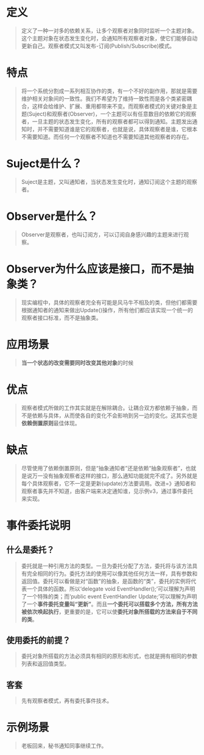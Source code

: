 ﻿# 定义
>定义了一种一对多的依赖关系，让多个观察者对象同时监听一个主题对象。这个主题对象在状态发生变化时，会通知所有观察者对象，使它们能够自动更新自己。观察者模式又叫发布-订阅(Publish/Subscribe)模式。
# 特点
>将一个系统分割成一系列相互协作的类，有一个不好的副作用，那就是需要维护相关对象间的一致性。我们不希望为了维持一致性而是各个类紧密耦合，这样会给维护、扩展、重用都带来不变。而观察者模式的关键对象是主题(Suject)和观察者(Observer)，一个主题可以有任意数目的依赖它的观察者，一旦主题的状态发生变化，所有的观察者都可以得到通知。主题发出通知时，并不需要知道谁是它的观察者，也就是说，具体观察者是谁，它根本不需要知道。而任何一个观察者不知道也不需要知道其他观察者的存在。
# Suject是什么？
>Suject是主题，又叫通知者，当状态发生变化时，通知订阅这个主题的观察者。
# Observer是什么？
>Observer是观察者，也叫订阅方，可以订阅自身感兴趣的主题来进行观察。
# Observer为什么应该是接口，而不是抽象类？
>现实编程中，具体的观察者完全有可能是风马牛不相及的类，但他们都需要根据通知者的通知来做出Update()操作，所有他们都应该实现一个统一的观察者接口标准，而不是抽象类。
# 应用场景
>**当一个状态的改变需要同时改变其他对象**的时候
# 优点
>观察者模式所做的工作其实就是在解除耦合。让耦合双方都依赖于抽象，而不是依赖与具体，从而使各自的变化不会影响到另一边的变化。这其实也是**依赖倒置原则**最佳体现。
# 缺点
>尽管使用了依赖倒置原则，但是“抽象通知者”还是依赖“抽象观察者”，也就是说万一没有抽象观察者这样的接口，那么通知功能就完不成了。另外就是每个具体观察者，它不一定是更新(update)方法要调用。改进=》通知者和观察者事先并不知道，由客户端来决定通知谁，见示例v3，通过事件委托来实现。
# 事件委托说明
## 什么是委托？
>委托就是一种引用方法的类型。一旦为委托分配了方法，委托将与该方法具有完全相同的行为。委托方法的使用可以像其他任何方法一样，具有参数和返回值。委托可以看做是对“函数”的抽象，是函数的“类”，委托的实例将代表一个具体的函数。所以‘delegate void EventHandler();’可以理解为声明了一个特殊的类；而‘public event EventHandler Update;’可以理解为声明了一个**事件委托变量叫“更新”**。而且**一个委托可以搭载多个方法，所有方法被依次唤起执行**，更重要的是，它可以使**委托对象所搭载的方法来自于不同的类**。
## 使用委托的前提？
>委托对象所搭载的方法必须具有相同的原形和形式，也就是拥有相同的参数列表和返回值类型。
## 客套
>先有观察者模式，再有委托事件技术。
# 示例场景
>老板回来，秘书通知同事继续工作。

